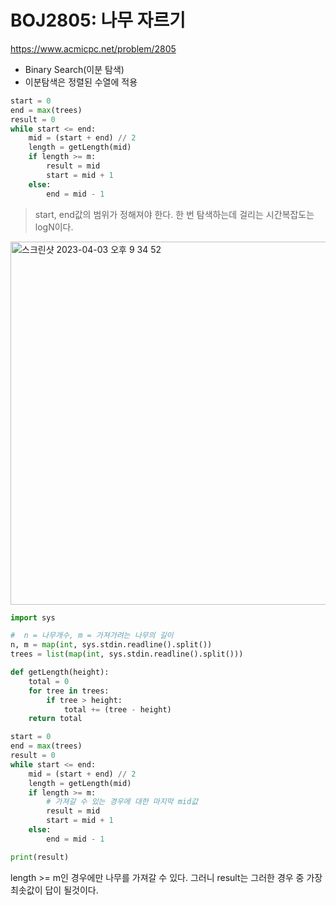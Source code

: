 # BOJ2805: 나무 자르기
<https://www.acmicpc.net/problem/2805>

+ Binary Search(이분 탐색)
+ 이분탐색은 정렬된 수열에 적용

```python
start = 0
end = max(trees)
result = 0
while start <= end:
    mid = (start + end) // 2
    length = getLength(mid)
    if length >= m:
        result = mid
        start = mid + 1
    else:
        end = mid - 1
```
> start, end값의 범위가 정해져야 한다.
> 한 번 탐색하는데 걸리는 시간복잡도는 logN이다.

<img width="581" alt="스크린샷 2023-04-03 오후 9 34 52" src="https://user-images.githubusercontent.com/104095041/229511036-2eb9da6b-e884-491a-b487-cdb70e1f7566.png">

<br>

```python
import sys

#  n = 나무개수, m = 가져가려는 나무의 길이
n, m = map(int, sys.stdin.readline().split()) 
trees = list(map(int, sys.stdin.readline().split()))

def getLength(height):
    total = 0
    for tree in trees:
        if tree > height:
            total += (tree - height)
    return total

start = 0
end = max(trees)
result = 0
while start <= end:
    mid = (start + end) // 2
    length = getLength(mid)
    if length >= m:
        # 가져갈 수 있는 경우에 대한 마지막 mid값
        result = mid
        start = mid + 1
    else:
        end = mid - 1

print(result)
```
length >= m인 경우에만 나무를 가져갈 수 있다. 그러니 result는 그러한 경우 중 가장 최솟값이 답이 될것이다.
